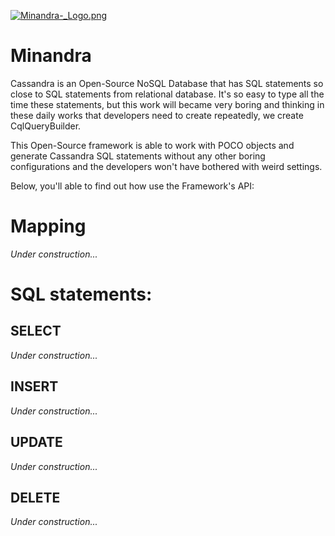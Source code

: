[![Minandra-_Logo.png](https://s1.postimg.org/4rfggtm1mn/Minandra-_Logo.png)](https://postimg.org/image/93e9od5d4r/)

# Minandra

Cassandra is an Open-Source NoSQL Database that has SQL statements so close to SQL statements from relational database. It's so easy to type all the time these statements, but this work will became very boring and thinking in these daily works that developers need to create repeatedly, we create CqlQueryBuilder.


This Open-Source framework is able to work with POCO objects and generate Cassandra SQL statements without any other boring configurations and the developers won't have bothered with weird settings.

Below, you'll able to find out how use the Framework's API:

# Mapping

*Under construction...*

# SQL statements:

## SELECT

*Under construction...*

## INSERT

*Under construction...*

## UPDATE

*Under construction...*

## DELETE

*Under construction...*